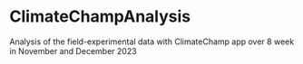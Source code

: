 # ClimateChampAnalysis
Analysis of the field-experimental data with ClimateChamp app over 8 week in November and December 2023
